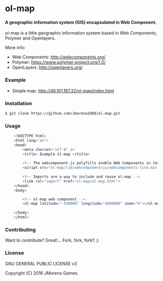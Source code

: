 # ol-map
#### A geographic information system (GIS) encapsulated in Web Component.

ol-map is a little geographic information system based in Web Components, Polymer and Openlayers.

More info: 
 - Web Components: http://webcomponents.org/
 - Polymer: https://www.polymer-project.org/1.0/
 - OpenLayers: http://openlayers.org/

### Example
 - Simple map: http://46.101.187.32/ol-map/index.html

### Installation
```sh
$ git clone https://github.com/Jmoreno1988/ol-map.git
```

### Usage
```sh
    <!DOCTYPE html>
	<html lang="en">
	<head>
	    <meta charset="utf-8" />
    	<title> Example ol-map </title>
    	
    	<!-- The webcomponent.js polyfills enable Web Components in (evergreen) browsers that lack native support. -->
    	<script src="ol-map/lib/webcomponentsjs/webcomponents-lite.min.js"> </script>
    	
    	<!-- Imports are a way to include and reuse ol-map -->
    	<link rel="import" href="ol-map/ol-map.html">
	</head>
	<body>

		<!-- ol-map web component -->
    	<ol-map latitude="-420000" longitude="4800000" zoom="4"></ol-map>
    	
	</body>
	</html>
```

### Contributing
Want to contribute? Great!... Fork, fork, fork!! ;)

### License
GNU GENERAL PUBLIC LICENSE v3

Copyright (C) 2016 JMoreno Games.